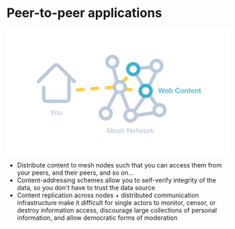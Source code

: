 # Peer-to-peer applications

![Peer-to-peer applications](peer-to-peer-applications.svg)

- Distribute content to mesh nodes such that you can access them from your peers, and their peers, and so on...
- Content-addressing schemes allow you to self-verify integrity of the data, so you don't have to trust the data source
- Content replication across nodes + distributed communication infrastructure make it difficult for single actors to monitor, censor, or destroy information access, discourage large collections of personal information, and allow democratic forms of moderation
